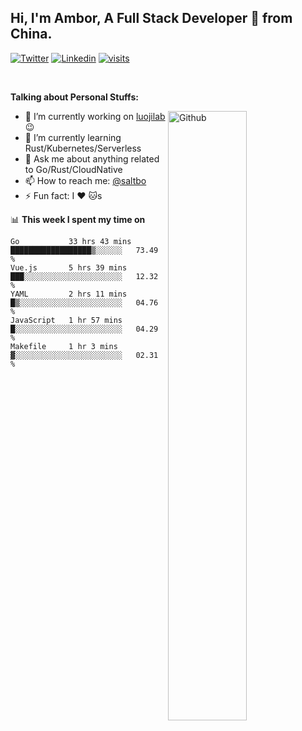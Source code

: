 ## Hi, I'm Ambor, A Full Stack Developer 🚀 from China.

[![Twitter](https://img.shields.io/badge/-saltbo-1ca0f1?style=flat&logo=twitter&logoColor=white)](https://twitter.com/rdsaltbo)
[![Linkedin](https://img.shields.io/badge/-saltbo-blue?style=flat&logo=Linkedin&logoColor=white)](https://www.linkedin.com/in/saltbo/)
[![visits](https://visitor.vercel.app/page/saltbo?color=light-green)](https://github.com/saltbo/)

&nbsp;  

**Talking about Personal Stuffs:**
<!-- Any image aligned to the right. Beware the width  -->
<img width="50%" align="right" alt="Github" src="https://raw.githubusercontent.com/saltbo/saltbo/master/images/git-header.svg" />

- 🔭 I’m currently working on [luojilab](https://github.com/luojilab) :wink:
- 🌱 I’m currently learning Rust/Kubernetes/Serverless
- 💬 Ask me about anything related to Go/Rust/CloudNative
- 📫 How to reach me: [@saltbo](https://twitter.com/rdsaltbo)
- ⚡ Fun fact: I :heart: :cat:s


📊 **This week I spent my time on**
<!--START_SECTION:waka-->
```text
Go           33 hrs 43 mins  ██████████████████▒░░░░░░   73.49 % 
Vue.js       5 hrs 39 mins   ███░░░░░░░░░░░░░░░░░░░░░░   12.32 % 
YAML         2 hrs 11 mins   █▒░░░░░░░░░░░░░░░░░░░░░░░   04.76 % 
JavaScript   1 hr 57 mins    █░░░░░░░░░░░░░░░░░░░░░░░░   04.29 % 
Makefile     1 hr 3 mins     ▓░░░░░░░░░░░░░░░░░░░░░░░░   02.31 % 
```
<!--END_SECTION:waka-->
